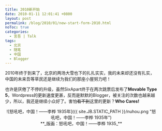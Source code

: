 ```yaml
---
title: 2010新开始
date: 2010-01-11 12:01:41 +0800
layout: post
permalink: /blog/2010/01/new-start-form-2010.html
noToc: true
categories:
  - 言吾 | Talk
tags:
  - 北京
  - 随笔
  - 中国
  - Blogger
---
```

2010年终于到来了，北京的两场大雪也下的扎扎实实，我的未来却还没有扎实，中国的未来吾等草民还是继续为我们的那座小屋努力吧！

也许是厌倦了不停的升级，虽然SixApart终于在两次跳票后发布了**Movable Type 5**，Wordpress的更新速度更甚，反而是默默的Blogger，被关注的次数也越来越少，所以，我还是继续小众好了。害怕~~看不到~~这里的更新？**Who Cares!**

<center>
  ![怒吼吧，中国！——李桦 1935年]({{ site.JB.STATIC_PATH }}/nuhou.png "怒吼吧，中国！——李桦 1935年")  
</center>
<center> **_版画：怒吼吧，中国！——李桦 1935_** </center>